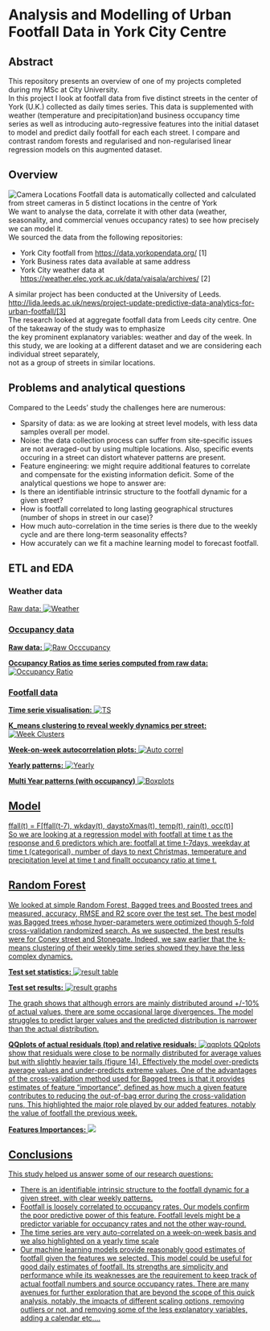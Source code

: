 # Analysis and Modelling of Urban Footfall Data in York City Centre

## Abstract
This repository presents an overview of one of my projects completed during my MSc at City University.<br>
In this project I look at footfall data from five distinct streets in the center of York (U.K.) collected as daily times series. This data is supplemented with weather (temperature and precipitation)and business occupancy time series as well as   introducing auto-regressive features into the initial dataset to model and predict daily footfall for each each street. I compare and contrast random forests and regularised and non-regularised linear regression models on this augmented dataset.<br>


## Overview
![Camera Locations](https://raw.githubusercontent.com/AttitudeAdjuster/Analysis-and-Modelling-of-Urban-Footfall-Data-in-York-City-Centre/master/img/CamerasLoc.png)
Footfall data is automatically collected and calculated from street cameras in 5 distinct locations in the centre of York<br>
We want to analyse the data, correlate it with other data (weather, seasonality, and commercial venues occupancy rates) to see how precisely we can model it. <br>
We sourced the data from the following repositories:
* York City footfall from https://data.yorkopendata.org/ [1]
* York Business rates data available at same address
* York City weather data 
at https://weather.elec.york.ac.uk/data/vaisala/archives/ [2]

A similar project has been conducted at the University of Leeds.<br>
http://lida.leeds.ac.uk/news/project-update-predictive-data-analytics-for-urban-footfall/[3]<br>
The research looked at aggregate footfall data from Leeds city centre. One of the takeaway of the study was to emphasize <br>the key prominent explanatory variables: weather and day of the week. 
In this study, we are looking at a different dataset and we are considering each individual street separately, <br>not as a group of streets in similar locations.

## Problems and analytical questions
Compared to the Leeds’ study the challenges here are numerous:
* Sparsity of data: as we are looking at street level models, with less data samples overall per model.
* Noise: the data collection process can suffer from site-specific issues are not averaged-out by using multiple locations. Also, specific events occuring in a street can distort whatever patterns are present.
* Feature engineering: we might require additional features to correlate and compensate for the existing information deficit.
Some of the analytical questions we hope to answer are:
* Is there an identifiable intrinsic structure to the footfall dynamic for a given street? 
* How is footfall correlated to long lasting geographical structures (number of shops in street in our case)?
* How much auto-correlation in the time series is there due to the weekly cycle and are there long-term seasonality effects?
* How accurately can we fit a machine learning model to forecast footfall.<br>

## ETL and EDA
### Weather data
<U>Raw data:
![Weather](https://raw.githubusercontent.com/AttitudeAdjuster/Analysis-and-Modelling-of-Urban-Footfall-Data-in-York-City-Centre/master/img/WeatherData%20Conso.png)

### Occupancy data
<b>Raw data:</b>
![Raw Occcupancy](https://raw.githubusercontent.com/AttitudeAdjuster/Analysis-and-Modelling-of-Urban-Footfall-Data-in-York-City-Centre/master/img/occupancy_example.png)

<b>Occupancy Ratios as time series computed from raw data:</b>
![Occupancy Ratio](https://raw.githubusercontent.com/AttitudeAdjuster/Analysis-and-Modelling-of-Urban-Footfall-Data-in-York-City-Centre/master/img/OccupancyData.png)

### Footfall data
<b>Time serie visualisation:</b>
![TS](https://raw.githubusercontent.com/AttitudeAdjuster/Analysis-and-Modelling-of-Urban-Footfall-Data-in-York-City-Centre/master/img/FootfallMay2017.png)

<b>K_means clustering to reveal weekly dynamics per street:</b>
![Week Clusters](https://raw.githubusercontent.com/AttitudeAdjuster/Analysis-and-Modelling-of-Urban-Footfall-Data-in-York-City-Centre/master/img/week_clusters.png)

<b>Week-on-week autocorrelation plots:</b>
![Auto correl](https://raw.githubusercontent.com/AttitudeAdjuster/Analysis-and-Modelling-of-Urban-Footfall-Data-in-York-City-Centre/master/img/Autocorrelone.png)

<b>Yearly patterns:</b>
![Yearly](https://raw.githubusercontent.com/AttitudeAdjuster/Analysis-and-Modelling-of-Urban-Footfall-Data-in-York-City-Centre/master/img/polar_yearly.png)


<b>Multi Year patterns (with occupancy)</b>
![Boxplots](https://raw.githubusercontent.com/AttitudeAdjuster/Analysis-and-Modelling-of-Urban-Footfall-Data-in-York-City-Centre/master/img/Boxplotswith%20occupancy.png)


## Model
ffall(t) = F[ffall(t-7), wkday(t), daystoXmas(t), temp(t), rain(t), occ(t)] <br>
So we are looking at a regression model with footfall at time t as the response and 6 predictors which are: footfall at time t-7days, weekday at time t (categorical), number of days to next Christmas, temperature and precipitation level at time t and finallt occupancy ratio at time t.


## Random Forest

We looked at simple Random Forest, Bagged trees and Boosted trees and measured, accuracy, RMSE and R2 score over the test set.
The best model was Bagged trees whose hyper-parameters were optimized though 5-fold cross-validation randomized search.
As we suspected, the best results were for Coney street and Stonegate. Indeed, we saw earlier that the k-means clustering of their weekly time series showed they have the less complex dynamics.<br>

<b>Test set statistics:</b>
![result table](https://raw.githubusercontent.com/AttitudeAdjuster/Analysis-and-Modelling-of-Urban-Footfall-Data-in-York-City-Centre/master/img/excelresultsRF.png)

<b>Test set results:</b>
![result graphs](https://raw.githubusercontent.com/AttitudeAdjuster/Analysis-and-Modelling-of-Urban-Footfall-Data-in-York-City-Centre/master/img/Results_test_random.png)

The graph shows that although errors are mainly distributed around +/-10% of actual values, there are some occasional large divergences. The model struggles to predict larger values and the predicted distribution is narrower than the actual distribution.
 
<b>QQplots of actual residuals (top) and relative residuals:</b>
![qqplots](https://raw.githubusercontent.com/AttitudeAdjuster/Analysis-and-Modelling-of-Urban-Footfall-Data-in-York-City-Centre/master/img/qqplots_gbr.png)
QQplots show that residuals were close to be normally distributed for average values but with slightly heavier tails (figure 14). Effectively the model over-predicts average values and under-predicts extreme values.
One of the advantages of the cross-validation method used for Bagged trees is that it provides estimates of feature “importance”, defined as how much a given feature contributes to reducing the out-of-bag error during the cross-validation runs, This highlighted the major role played by our added features, notably the value of footfall the previous week.

<b>Features Importances:</b>
![](https://raw.githubusercontent.com/AttitudeAdjuster/Analysis-and-Modelling-of-Urban-Footfall-Data-in-York-City-Centre/master/img/featimp.png)


## Conclusions
This study helped us answer some of our research questions: 
* There is an identifiable intrinsic structure to the footfall dynamic for a given street, with clear weekly patterns. 
* Footfall is loosely correlated to occupancy rates. Our models confirm the poor predictive power of this feature. Footfall levels might be a predictor variable for occupancy rates and not the other way-round.
* The time series are very auto-correlated on a week-on-week basis and we also highlighted on a yearly time scale
* Our machine learning models provide reasonably good estimates of footfall given the features we selected.
This model could be useful for good daily estimates of footfall. Its strengths are simplicity and performance while its weaknesses are the requirement to keep track of actual footfall numbers and source occupancy rates.
There are many avenues for further exploration that are beyond the scope of this quick analysis, notably, the impacts of different scaling options, removing outliers or not, and removing some of the less explanatory variables, adding a calendar etc….









